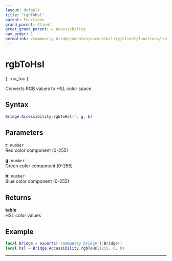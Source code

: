 ```yaml
---
layout: default
title: "rgbToHsl"
parent: Functions
grand_parent: Client
great_grand_parent: ♿ Accessibility
nav_order: 1
permalink: /community_bridge/modules/accessibility/client/functions/rgbToHsl/
---
```


# rgbToHsl
{: .no_toc }

Converts RGB values to HSL color space.

## Syntax

```lua
Bridge.Accessibility.rgbToHsl(r, g, b)
```

## Parameters

**r:** `number`  
Red color component (0-255)

**g:** `number`  
Green color component (0-255)

**b:** `number`  
Blue color component (0-255)

## Returns

**table**  
HSL color values

## Example

```lua
local Bridge = exports['community_bridge']:Bridge()
local hsl = Bridge.Accessibility.rgbToHsl(255, 0, 0)
```

---
